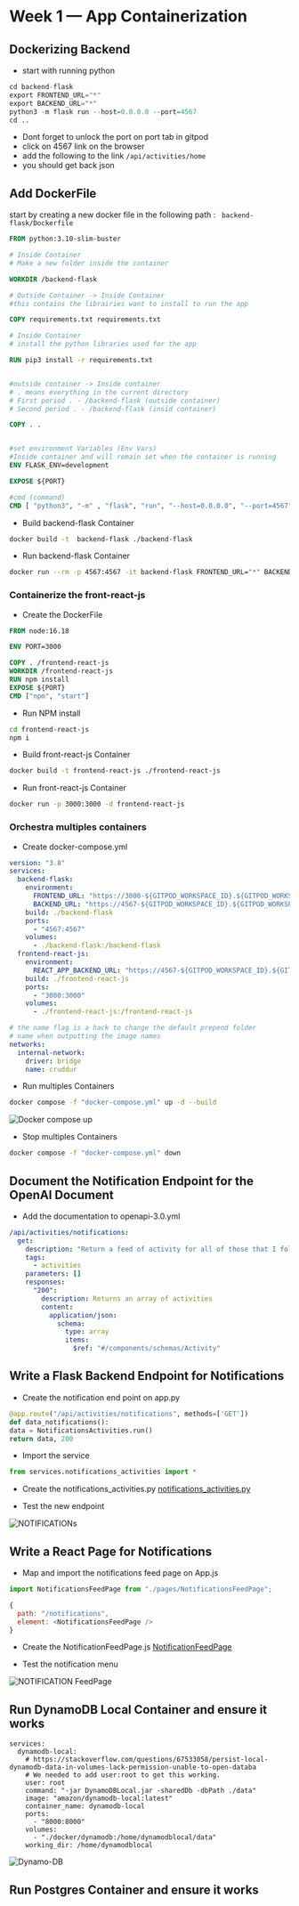 # Week 1 — App Containerization

## Dockerizing Backend 

- start with running python 

```python
cd backend-flask
export FRONTEND_URL="*"
export BACKEND_URL="*"
python3 -m flask run --host=0.0.0.0 --port=4567
cd ..
```
- Dont forget to unlock the port on port tab in gitpod 
- click on 4567 link on the browser 
- add the following to the link ```/api/activities/home```
- you should get back json 

## Add DockerFile 

start by creating a new docker file in the following path : ``` backend-flask/Dockerfile```

```DockerFile
FROM python:3.10-slim-buster

# Inside Container 
# Make a new folder inside the container

WORKDIR /backend-flask

# Outside Container -> Inside Container
#this contains the librairies want to install to run the app

COPY requirements.txt requirements.txt

# Inside Container 
# install the python libraries used for the app

RUN pip3 install -r requirements.txt


#outside container -> Inside container 
# . means everything in the current directory
# First period . - /backend-flask (outside container)
# Second period . - /backend-flask (insid container)

COPY . .


#set environment Variables (Env Vars)
#Inside container and will remain set when the container is running
ENV FLASK_ENV=development

EXPOSE ${PORT}

#cmd (command)
CMD [ "python3", "-m" , "flask", "run", "--host=0.0.0.0", "--port=4567"]
````
- Build backend-flask Container


```sh
docker build -t  backend-flask ./backend-flask
```

- Run backend-flask Container

```sh
docker run --rm -p 4567:4567 -it backend-flask FRONTEND_URL="*" BACKEND_URL="*" docker run --rm -p 4567:4567 -it backend-flask
```

### Containerize the front-react-js

- Create the DockerFile

```dockerfile
FROM node:16.18

ENV PORT=3000

COPY . /frontend-react-js
WORKDIR /frontend-react-js
RUN npm install
EXPOSE ${PORT}
CMD ["npm", "start"]
```

- Run NPM install

```sh
cd frontend-react-js
npm i
```

- Build front-react-js Container

```sh
docker build -t frontend-react-js ./frontend-react-js
```

- Run front-react-js Container

```sh
docker run -p 3000:3000 -d frontend-react-js
```

### Orchestra multiples containers

- Create docker-compose.yml

```yaml
version: "3.8"
services:
  backend-flask:
    environment:
      FRONTEND_URL: "https://3000-${GITPOD_WORKSPACE_ID}.${GITPOD_WORKSPACE_CLUSTER_HOST}"
      BACKEND_URL: "https://4567-${GITPOD_WORKSPACE_ID}.${GITPOD_WORKSPACE_CLUSTER_HOST}"
    build: ./backend-flask
    ports:
      - "4567:4567"
    volumes:
      - ./backend-flask:/backend-flask
  frontend-react-js:
    environment:
      REACT_APP_BACKEND_URL: "https://4567-${GITPOD_WORKSPACE_ID}.${GITPOD_WORKSPACE_CLUSTER_HOST}"
    build: ./frontend-react-js
    ports:
      - "3000:3000"
    volumes:
      - ./frontend-react-js:/frontend-react-js

# the name flag is a hack to change the default prepend folder
# name when outputting the image names
networks:
  internal-network:
    driver: bridge
    name: cruddur
```

- Run multiples Containers

```sh
docker compose -f "docker-compose.yml" up -d --build
```

  ![Docker compose up](../_docs/assets/DockerComposeUp.png)


- Stop multiples Containers

```sh
docker compose -f "docker-compose.yml" down
```

## Document the Notification Endpoint for the OpenAI Document

- Add the documentation to openapi-3.0.yml

```yaml
/api/activities/notifications:
  get:
    description: "Return a feed of activity for all of those that I follow"
    tags:
      - activities
    parameters: []
    responses:
      "200":
        description: Returns an array of activities
        content:
          application/json:
            schema:
              type: array
              items:
                $ref: "#/components/schemas/Activity"
```
## Write a Flask Backend Endpoint for Notifications

- Create the notification end point on app.py

```python
@app.route("/api/activities/notifications", methods=['GET'])
def data_notifications():
data = NotificationsActivities.run()
return data, 200
```

- Import the service

```python
from services.notifications_activities import *
```

- Create the notifications_activities.py [notifications_activities.py](../backend-flask/services/notifications_activities.py)

- Test the new endpoint

![NOTIFICATIONs](../_docs/assets/notificationsActivitiesProof.png)

## Write a React Page for Notifications

- Map and import the notifications feed page on App.js

```javascript
import NotificationsFeedPage from "./pages/NotificationsFeedPage";
```

```javascript
{
  path: "/notifications",
  element: <NotificationsFeedPage />
}
```

- Create the NotificationFeedPage.js [NotificationFeedPage](../frontend-react-js/src/pages/NotificationsFeedPage.js)

- Test the notification menu

![NOTIFICATION FeedPage](../_docs/assets/NotificationsFeedPage.png)

## Run DynamoDB Local Container and ensure it works

```
services:
  dynamodb-local:
    # https://stackoverflow.com/questions/67533058/persist-local-dynamodb-data-in-volumes-lack-permission-unable-to-open-databa
    # We needed to add user:root to get this working.
    user: root
    command: "-jar DynamoDBLocal.jar -sharedDb -dbPath ./data"
    image: "amazon/dynamodb-local:latest"
    container_name: dynamodb-local
    ports:
      - "8000:8000"
    volumes:
      - "./docker/dynamodb:/home/dynamodblocal/data"
    working_dir: /home/dynamodblocal
```
![Dynamo-DB](../_docs/assets/Dynamo-db%20local.png)


## Run Postgres Container and ensure it works

